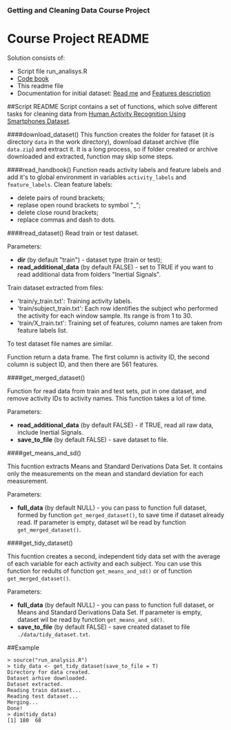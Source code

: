 ### Getting and Cleaning Data Course Project
# Course Project README

Solution consists of:

- Script file run_analisys.R
- [Code book](CodeBook.md) 
- This readme file
- Documentation for initial dataset: [Read me](README.txt) and [Features description](Features.txt)

##Script README
Script contains a set of functions, which solve different tasks for cleaning data from [Human Activity Recognition Using Smartphones Dataset](https://d396qusza40orc.cloudfront.net/getdata%2Fprojectfiles%2FUCI%20HAR%20Dataset.zip).

####download_dataset()
This function creates the folder for fataset (it is directory `data` in the work directory), download dataset archive (file `data.zip`) and extract it. It is a long process, so if folder created or archive downloaded and extracted, function may skip some steps. 

####read_handbook()
Function reads activity labels and feature labels and add it's to global environment in variables `activity_labels` and `feature_labels`. Clean feature labels:

- delete pairs of round brackets;
- replase open round brackets to symbol "_";
- delete close round brackets;
- replace commas and dash to dots.

####read_dataset()
Read train or test dataset. 

Parameters:

- **dir** (by default "train") - dataset type (train or test);
- **read_additional_data** (by default FALSE) - set to TRUE if you want to read additional data from folders "Inertial Signals". 

Train dataset extracted from files:

- 'train/y_train.txt': Training activity labels.
- 'train/subject_train.txt': Each row identifies the subject who performed the activity for each window sample. Its range is from 1 to 30. 
- 'train/X_train.txt': Training set of features, column names are taken from feature labels list. 

To test dataset file names are similar.

Function return a data frame. The first column is activity ID, the second column is subject ID, and then there are 561 features.
	
####get_merged_dataset()

Function for read data from train and test sets, put in one dataset, and remove activity IDs to activity names. This function takes a lot of time.

Parameters:

- **read_additional_data** (by default FALSE) - if TRUE, read all raw data, include Inertial Signals.
- **save_to_file** (by default FALSE) - save dataset to file.

####get_means_and_sd()

This fucntion extracts Means and Standard Derivations Data Set. It contains only the measurements on the mean and standard deviation for each measurement. 

Parameters:

- **full_data** (by default NULL) - you can pass to function full dataset, formed by function `get_merged_dataset()`, to save time if dataset already read. If parameter is empty, dataset wil be read by function `get_merged_dataset()`.

####get_tidy_dataset()

This fucntion creates a second, independent tidy data set with the average of each variable for each activity and each subject. You can use this function for redults of function `get_means_and_sd()` or of function `get_merged_dataset()`.

Parameters:

- **full_data** (by default NULL) - you can pass to function full dataset, or Means and Standard Derivations Data Set. If parameter is empty, dataset wil be read by function `get_means_and_sd()`.
- **save_to_file** (by default FALSE) - save created dataset to file `./data/tidy_dataset.txt`.

##Example

```
> source("run_analysis.R")
> tidy_data <- get_tidy_dataset(save_to_file = T)
Directory for data created.
Dataset arhive downloaded.
Dataset extracted.
Reading train dataset...
Reading test dataset...
Merging...
Done!
> dim(tidy_data)
[1] 180  68
```